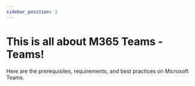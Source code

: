 ```yaml
---
sidebar_position: 2
---
```


# This is all about M365 Teams - Teams!

Here are the prerequisites, requirements, and best practices on Microsoft Teams. 